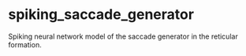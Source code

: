 # spiking_saccade_generator
Spiking neural network model of the saccade generator in the reticular formation.

